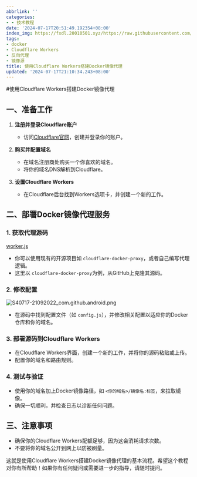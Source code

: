 ```yaml
---
abbrlink: ''
categories:
- - 技术教程
date: '2024-07-17T20:51:49.192354+08:00'
index_img: https://fxdl.20010501.xyz/https://raw.githubusercontent.com/tianpengwan/hexoxxtc/master/Qexo/24/7/u=1326085449,2834338878&fm=253&fmt=auto&app=120&f=JPEG_255575cfc8a67936661ab1db71bbe9b0.jpg
tags:
- docker
- Cloudflare Workers
- 反向代理
- 镜像源
title: 使用Cloudflare Workers搭建Docker镜像代理
updated: '2024-07-17T21:10:34.243+08:00'
---
```

#使用Cloudflare Workers搭建Docker镜像代理

## 一、准备工作

1. **注册并登录Cloudflare账户**

   - 访问[Cloudflare官网](https://www.cloudflare.com/)，创建并登录你的账户。
2. **购买并配置域名**

   - 在域名注册商处购买一个你喜欢的域名。
   - 将你的域名DNS解析到Cloudflare。
3. **设置Cloudflare Workers**

   - 在Cloudflare后台找到Workers选项卡，并创建一个新的工作。

## 二、部署Docker镜像代理服务

### 1. 获取代理源码

[worker.js](https://github.com/cmliu/CF-Workers-docker.io/blob/main/_worker.js)

- 你可以使用现有的开源项目如 `cloudflare-docker-proxy`，或者自己编写代理逻辑。
- 这里以 `cloudflare-docker-proxy`为例，从GitHub上克隆其源码。

### 2. 修改配置

![S40717-21092022_com.github.android.png](https://fxdl.20010501.xyz/https://raw.githubusercontent.com/tianpengwan/hexoxxtc/master/Qexo/24/7/S40717-21092022_com.github.android_067aeca0407fa25bb9ec9afac123b323.png)

- 在源码中找到配置文件（如 `config.js`），并修改相关配置以适应你的Docker仓库和你的域名。

### 3. 部署源码到Cloudflare Workers

- 在Cloudflare Workers界面，创建一个新的工作，并将你的源码粘贴或上传。
- 配置你的域名和路由规则。

### 4. 测试与验证

- 使用你的域名加上Docker镜像路径，如 `<你的域名>/镜像名:标签`，来拉取镜像。
- 确保一切顺利，并检查日志以诊断任何问题。

## 三、注意事项

- 确保你的Cloudflare Workers配额足够，因为这会消耗请求次数。
- 不要将你的域名公开到网上以防被刷量。

这就是使用Cloudflare Workers搭建Docker镜像代理的基本流程。希望这个教程对你有所帮助！如果你有任何疑问或需要进一步的指导，请随时提问。
